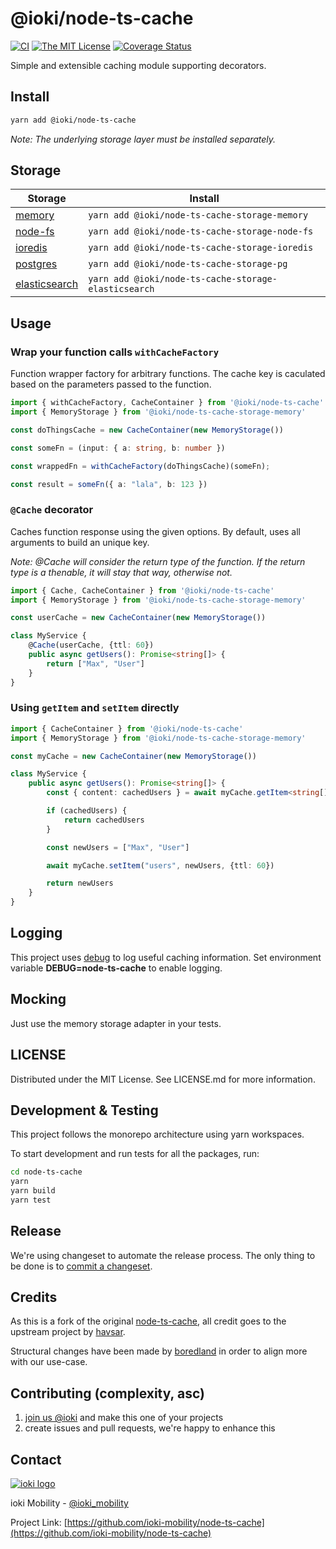 # @ioki/node-ts-cache

[![CI](https://github.com/ioki-mobility/node-ts-cache/actions/workflows/ci.yml/badge.svg)](https://github.com/ioki-mobility/node-ts-cache/actions/workflows/ci.yml)
[![The MIT License](https://img.shields.io/npm/l/node-ts-cache.svg)](http://opensource.org/licenses/MIT)
[![Coverage Status](https://coveralls.io/repos/github/ioki-mobility/node-ts-cache/badge.svg?branch=main)](https://coveralls.io/github/ioki/node-ts-cache?branch=main)

Simple and extensible caching module supporting decorators.

## Install

```bash
yarn add @ioki/node-ts-cache
```

_Note: The underlying storage layer must be installed separately._

## Storage

| Storage                                                               | Install                                         |
|-----------------------------------------------------------------------|-------------------------------------------------|
| [memory](https://www.npmjs.com/package/@ioki/node-ts-cache-storage-memory)| ```yarn add @ioki/node-ts-cache-storage-memory```|
| [node-fs](https://www.npmjs.com/package/@ioki/node-ts-cache-storage-node-fs)| ```yarn add @ioki/node-ts-cache-storage-node-fs```|
| [ioredis](https://www.npmjs.com/package/@ioki/node-ts-cache-storage-ioredis)| ```yarn add @ioki/node-ts-cache-storage-ioredis```|
| [postgres](https://www.npmjs.com/package/@ioki/node-ts-cache-storage-pg)| ```yarn add @ioki/node-ts-cache-storage-pg```|
| [elasticsearch](https://www.npmjs.com/package/@ioki/node-ts-cache-storage-elasticsearch)| ```yarn add @ioki/node-ts-cache-storage-elasticsearch```|

## Usage

### Wrap your function calls `withCacheFactory`

Function wrapper factory for arbitrary functions. The cache key is caculated based on the parameters passed to the function.

```ts
import { withCacheFactory, CacheContainer } from '@ioki/node-ts-cache'
import { MemoryStorage } from '@ioki/node-ts-cache-storage-memory'

const doThingsCache = new CacheContainer(new MemoryStorage())

const someFn = (input: { a: string, b: number })

const wrappedFn = withCacheFactory(doThingsCache)(someFn);

const result = someFn({ a: "lala", b: 123 })
```

### `@Cache` decorator

Caches function response using the given options. By default, uses all arguments to build an unique key.

_Note: @Cache will consider the return type of the function. If the return type is a thenable, it will stay that way, otherwise not._

```ts
import { Cache, CacheContainer } from '@ioki/node-ts-cache'
import { MemoryStorage } from '@ioki/node-ts-cache-storage-memory'

const userCache = new CacheContainer(new MemoryStorage())

class MyService {
    @Cache(userCache, {ttl: 60})
    public async getUsers(): Promise<string[]> {
        return ["Max", "User"]
    }
}
```

### Using `getItem` and `setItem` directly

```ts
import { CacheContainer } from '@ioki/node-ts-cache'
import { MemoryStorage } from '@ioki/node-ts-cache-storage-memory'

const myCache = new CacheContainer(new MemoryStorage())

class MyService {
    public async getUsers(): Promise<string[]> {
        const { content: cachedUsers } = await myCache.getItem<string[]>("users")

        if (cachedUsers) {
            return cachedUsers
        }

        const newUsers = ["Max", "User"]

        await myCache.setItem("users", newUsers, {ttl: 60})

        return newUsers
    }
}
```

## Logging

This project uses [debug](https://github.com/visionmedia/debug) to log useful caching information.
Set environment variable **DEBUG=node-ts-cache** to enable logging.

## Mocking

Just use the memory storage adapter in your tests.

## LICENSE

Distributed under the MIT License. See LICENSE.md for more information.

## Development & Testing

This project follows the monorepo architecture using yarn workspaces.

To start development and run tests for all the packages, run:

```bash
cd node-ts-cache
yarn
yarn build
yarn test
```

## Release

We're using changeset to automate the release process. The only thing to be done is to [commit a changeset](https://github.com/changesets/changesets/blob/main/docs/adding-a-changeset.md#i-am-in-a-multi-package-repository-a-mono-repo).

## Credits

As this is a fork of the original [node-ts-cache](https://github.com/havsar/node-ts-cache), all credit goes to the upstream project by [havsar](https://github.com/havsar).

Structural changes have been made by [boredland](https://github.com/havsar) in order to align more with our use-case.

## Contributing (complexity, asc)

1. [join us @ioki](https://ioki.com/about-ioki/jobs/) and make this one of your projects
2. create issues and pull requests, we're happy to enhance this

## Contact

<a href="https://ioki.com/ioki-devs/">
  <picture>
    <source media="(prefers-color-scheme: dark)" srcset="https://github.com/ioki-mobility/transitland-gql-client/blob/main/assets/ioki-light.png?raw=true">
    <img alt="ioki logo" src="https://github.com/ioki-mobility/transitland-gql-client/blob/main/assets/ioki-dark.png?raw=true">
  </picture>
</a>

ioki Mobility - [@ioki_mobility](https://twitter.com/ioki_mobility)

Project Link: [https://github.com/ioki-mobility/node-ts-cache](https://github.com/ioki-mobility/node-ts-cache)
